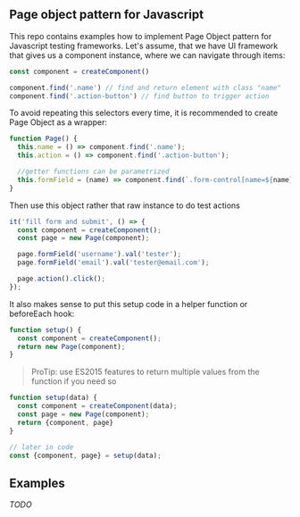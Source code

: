 ## Page object pattern for Javascript

This repo contains examples how to implement Page Object pattern for Javascript testing frameworks. Let's assume, that we have UI framework that gives us a component instance, where we can navigate through items:

```js
const component = createComponent()

component.find('.name') // find and return element with class "name"
component.find('.action-button') // find button to trigger action
```

To avoid repeating this selectors every time, it is recommended to create Page Object as a wrapper:

```js
function Page() {
  this.name = () => component.find('.name');
  this.action = () => component.find('.action-button');

  //getter functions can be parametrized
  this.formField = (name) => component.find(`.form-control[name=${name}]`);
}
```

Then use this object rather that raw instance to do test actions

```js
it('fill form and submit', () => {
  const component = createComponent();
  const page = new Page(component);

  page.formField('username').val('tester');
  page.formField('email').val('tester@email.com');

  page.action().click();
});
```

It also makes sense to put this setup code in a helper function or beforeEach hook:

```js
function setup() {
  const component = createComponent();
  return new Page(component);
}
```

> ProTip: use ES2015 features to return multiple values from the function if you need so

```js
function setup(data) {
  const component = createComponent(data);
  const page = new Page(component);
  return {component, page}
}

// later in code
const {component, page} = setup(data);
```

## Examples

*TODO*
